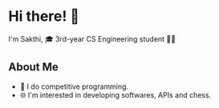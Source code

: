 # Hi there! 👋

I'm Sakthi, 🎓 3rd-year CS Engineering student 🚀🌟

## About Me

- 🔭 I do competitive programming.
- 🌐 I'm interested in developing softwares, APIs and chess.
